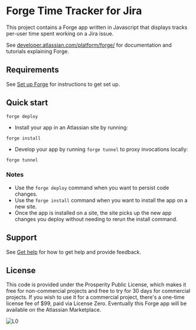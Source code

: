 # Forge Time Tracker for Jira

This project contains a Forge app written in Javascript that displays tracks per-user time spent
working on a Jira issue.

See [developer.atlassian.com/platform/forge/](https://developer.atlassian.com/platform/forge) for documentation and tutorials explaining Forge.

## Requirements

See [Set up Forge](https://developer.atlassian.com/platform/forge/set-up-forge/) for instructions to get set up.

## Quick start

```
forge deploy
```

- Install your app in an Atlassian site by running:
```
forge install
```

- Develop your app by running `forge tunnel` to proxy invocations locally:
```
forge tunnel
```

### Notes
- Use the `forge deploy` command when you want to persist code changes.
- Use the `forge install` command when you want to install the app on a new site.
- Once the app is installed on a site, the site picks up the new app changes you deploy without needing to rerun the install command.

## Support

See [Get help](https://developer.atlassian.com/platform/forge/get-help/) for how to get help and provide feedback.


## License

This code is provided under the Prosperity Public License, which makes it free for non-commercial
projects and free to try for 30 days for commercial projects. If you wish to use it for a
commercial project, there's a one-time license fee of $99, paid via License Zero. Eventually this
Forge app will be available on the Atlassian Marketplace.

![L0](https://licensezero.com/offers/8145cc30-822b-41c3-b0fb-102718787917/badge.svg)